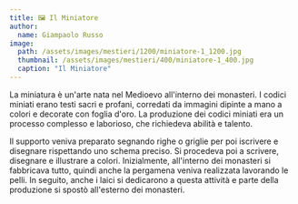```yaml
---
title: 🖼️ Il Miniatore
author:
  name: Giampaolo Russo
image: 
  path: /assets/images/mestieri/1200/miniatore-1_1200.jpg
  thumbnail: /assets/images/mestieri/400/miniatore-1_400.jpg
  caption: "Il Miniatore"
---
```



La miniatura è un'arte nata nel Medioevo all'interno dei monasteri. I codici
miniati erano testi sacri e profani, corredati da immagini dipinte a mano a
colori e decorate con foglia d'oro. La produzione dei codici miniati era un
processo complesso e laborioso, che richiedeva abilità e talento.

<!-- more -->

Il supporto veniva preparato segnando righe o griglie per poi iscrivere e
disegnare rispettando uno schema preciso. Si procedeva poi a scrivere, disegnare
e illustrare a colori. Inizialmente, all'interno dei monasteri si fabbricava
tutto, quindi anche la pergamena veniva realizzata lavorando le pelli. In
seguito, anche i laici si dedicarono a questa attività e parte della produzione
si spostò all'esterno dei monasteri.
